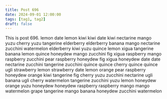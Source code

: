 ```yaml
---
title: Post 696
date: 2024-09-01 12:00:00
tags: [tag1, tag2]
draft: false
---
```

This is post 696.
lemon
date
lemon
kiwi
kiwi
date
kiwi
nectarine
mango
yuzu
cherry
yuzu
tangerine
elderberry
elderberry
banana
mango
nectarine
zucchini
watermelon
elderberry
kiwi
yuzu
quince
lemon
xigua
tangerine
banana
lemon
quince
honeydew
mango
zucchini
fig
xigua
raspberry
mango
raspberry
zucchini
pear
raspberry
honeydew
fig
xigua
honeydew
date
date
nectarine
zucchini
tangerine
zucchini
quince
quince
cherry
quince
quince
ugli
strawberry
lemon
strawberry
date
lemon
orange
pear
raspberry
honeydew
orange
kiwi
tangerine
fig
cherry
yuzu
zucchini
nectarine
ugli
banana
ugli
cherry
watermelon
tangerine
zucchini
yuzu
lemon
honeydew
orange
yuzu
honeydew
honeydew
raspberry
raspberry
mango
mango
watermelon
grape
tangerine
mango
banana
honeydew
zucchini
watermelon
